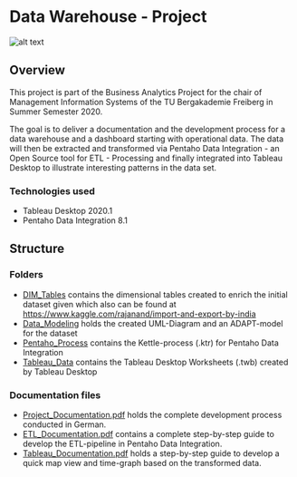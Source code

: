 # Data Warehouse - Project
![alt text](https://user-images.githubusercontent.com/61973543/89605738-8eae2100-d86e-11ea-879f-42c5fe23ada9.png)
## Overview
This project is part of the Business Analytics Project for the chair of Management Information Systems of the TU Bergakademie Freiberg in Summer Semester 2020.

The goal is to deliver a documentation and the development process for a data warehouse and a dashboard starting with operational data. The data will then be extracted and transformed via Pentaho Data Integration - an Open Source tool for ETL - Processing and finally integrated into Tableau Desktop to illustrate interesting patterns in the data set.

### Technologies used
* Tableau Desktop 2020.1
* Pentaho Data Integration 8.1

## Structure
### Folders
* [DIM_Tables](https://github.com/antivism/BA_Project/tree/master/DIM_Tables) contains the dimensional tables created to enrich the initial dataset given which also can be found at https://www.kaggle.com/rajanand/import-and-export-by-india
* [Data_Modeling](https://github.com/antivism/BA_Project/tree/master/Data_Modeling) holds the created UML-Diagram and an ADAPT-model for the dataset
* [Pentaho_Process](https://github.com/antivism/BA_Project/tree/master/Pentaho_Process) contains the Kettle-process (.ktr) for Pentaho Data Integration
* [Tableau_Data](https://github.com/antivism/BA_Project/tree/master/Tableau_Data) contains the Tableau Desktop Worksheets (.twb) created by Tableau Desktop
### Documentation files
* [Project_Documentation.pdf](https://github.com/antivism/BA_Project/blob/master/Project_Documentation.pdf) holds the complete development process conducted in German.
* [ETL_Documentation.pdf](https://github.com/antivism/BA_Project/blob/master/ETL_Documentation.pdf) contains a complete step-by-step guide to develop the ETL-pipeline in Pentaho Data Integration.
* [Tableau_Documentation.pdf](https://github.com/antivism/BA_Project/blob/master/Tableau_Documentation.pdf) holds a step-by-step guide to develop a quick map view and time-graph based on the transformed data.
